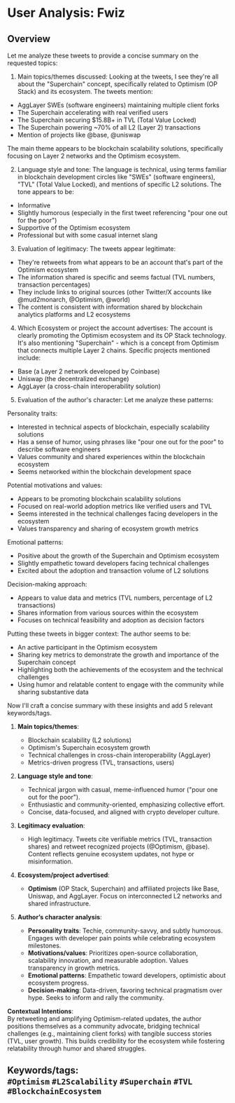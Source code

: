 # User Analysis: Fwiz

## Overview

<think>
Let me analyze these tweets to provide a concise summary on the requested topics:

1. Main topics/themes discussed:
Looking at the tweets, I see they're all about the "Superchain" concept, specifically related to Optimism (OP Stack) and its ecosystem. The tweets mention:
- AggLayer SWEs (software engineers) maintaining multiple client forks
- The Superchain accelerating with real verified users
- The Superchain securing $15.8B+ in TVL (Total Value Locked)
- The Superchain powering ~70% of all L2 (Layer 2) transactions
- Mention of projects like @base, @uniswap

The main theme appears to be blockchain scalability solutions, specifically focusing on Layer 2 networks and the Optimism ecosystem.

2. Language style and tone:
The language is technical, using terms familiar in blockchain development circles like "SWEs" (software engineers), "TVL" (Total Value Locked), and mentions of specific L2 solutions. The tone appears to be:
- Informative
- Slightly humorous (especially in the first tweet referencing "pour one out for the poor")
- Supportive of the Optimism ecosystem
- Professional but with some casual internet slang

3. Evaluation of legitimacy:
The tweets appear legitimate:
- They're retweets from what appears to be an account that's part of the Optimism ecosystem
- The information shared is specific and seems factual (TVL numbers, transaction percentages)
- They include links to original sources (other Twitter/X accounts like @mud2monarch, @Optimism, @world)
- The content is consistent with information shared by blockchain analytics platforms and L2 ecosystems

4. Which Ecosystem or project the account advertises:
The account is clearly promoting the Optimism ecosystem and its OP Stack technology. It's also mentioning "Superchain" - which is a concept from Optimism that connects multiple Layer 2 chains. Specific projects mentioned include:
- Base (a Layer 2 network developed by Coinbase)
- Uniswap (the decentralized exchange)
- AggLayer (a cross-chain interoperability solution)

5. Evaluation of the author's character:
Let me analyze these patterns:

Personality traits:
- Interested in technical aspects of blockchain, especially scalability solutions
- Has a sense of humor, using phrases like "pour one out for the poor" to describe software engineers
- Values community and shared experiences within the blockchain ecosystem
- Seems networked within the blockchain development space

Potential motivations and values:
- Appears to be promoting blockchain scalability solutions
- Focused on real-world adoption metrics like verified users and TVL
- Seems interested in the technical challenges facing developers in the ecosystem
- Values transparency and sharing of ecosystem growth metrics

Emotional patterns:
- Positive about the growth of the Superchain and Optimism ecosystem
- Slightly empathetic toward developers facing technical challenges
- Excited about the adoption and transaction volume of L2 solutions

Decision-making approach:
- Appears to value data and metrics (TVL numbers, percentage of L2 transactions)
- Shares information from various sources within the ecosystem
- Focuses on technical feasibility and adoption as decision factors

Putting these tweets in bigger context:
The author seems to be:
- An active participant in the Optimism ecosystem
- Sharing key metrics to demonstrate the growth and importance of the Superchain concept
- Highlighting both the achievements of the ecosystem and the technical challenges
- Using humor and relatable content to engage with the community while sharing substantive data

Now I'll craft a concise summary with these insights and add 5 relevant keywords/tags.
</think>

1. **Main topics/themes**:  
   - Blockchain scalability (L2 solutions)  
   - Optimism's Superchain ecosystem growth  
   - Technical challenges in cross-chain interoperability (AggLayer)  
   - Metrics-driven progress (TVL, transactions, users)  

2. **Language style and tone**:  
   - Technical jargon with casual, meme-influenced humor ("pour one out for the poor").  
   - Enthusiastic and community-oriented, emphasizing collective effort.  
   - Concise, data-focused, and aligned with crypto developer culture.  

3. **Legitimacy evaluation**:  
   - High legitimacy. Tweets cite verifiable metrics (TVL, transaction shares) and retweet recognized projects (@Optimism, @base). Content reflects genuine ecosystem updates, not hype or misinformation.  

4. **Ecosystem/project advertised**:  
   - **Optimism** (OP Stack, Superchain) and affiliated projects like Base, Uniswap, and AggLayer. Focus on interconnected L2 networks and shared infrastructure.  

5. **Author’s character analysis**:  
   - **Personality traits**: Techie, community-savvy, and subtly humorous. Engages with developer pain points while celebrating ecosystem milestones.  
   - **Motivations/values**: Prioritizes open-source collaboration, scalability innovation, and measurable adoption. Values transparency in growth metrics.  
   - **Emotional patterns**: Empathetic toward developers, optimistic about ecosystem progress.  
   - **Decision-making**: Data-driven, favoring technical pragmatism over hype. Seeks to inform and rally the community.  

**Contextual Intentions**:  
By retweeting and amplifying Optimism-related updates, the author positions themselves as a community advocate, bridging technical challenges (e.g., maintaining client forks) with tangible success stories (TVL, user growth). This builds credibility for the ecosystem while fostering relatability through humor and shared struggles.  

**Keywords/tags**:  
`#Optimism` `#L2Scalability` `#Superchain` `#TVL` `#BlockchainEcosystem`
---
